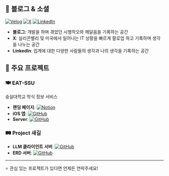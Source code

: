 ## 🔗 블로그 & 소셜
[![Velog](https://img.shields.io/badge/Velog-20C997?style=for-the-badge&logo=velog&logoColor=white)](https://velog.io/@jayn2u/posts)
[![X](https://img.shields.io/badge/X-000000?style=for-the-badge&logo=x&logoColor=white)](https://x.com/dailytonychoi)
[![LinkedIn](https://img.shields.io/badge/LinkedIn-0A66C2?style=for-the-badge&logo=linkedin&logoColor=white)](https://www.linkedin.com/in/jwchoi179/)

- **블로그**: 개발을 하며 겪었던 시행착오와 깨달음을 기록하는 공간
- **X**: 실리콘밸리 및 미국에서 일어나는 IT 상황을 빠르게 팔로업 하고 기록하며 생각을 나누는 공간
- **LinkedIn**: 업계에 대한 다양한 사람들의 생각과 나의 생각을 기록하는 공간

## 🚀 주요 프로젝트

### 🍽️ EAT-SSU
숭실대학교 학식 정보 서비스
- **랜딩 페이지**: [![Notion](https://img.shields.io/badge/Notion-000000?style=flat-square&logo=notion&logoColor=white)](https://eat-ssu.notion.site/eat-ssu-landing)
- **iOS 앱**: [![GitHub](https://img.shields.io/badge/GitHub-181717?style=flat-square&logo=github&logoColor=white)](https://github.com/EAT-SSU/iOS)
- **Server**: [![GitHub](https://img.shields.io/badge/GitHub-181717?style=flat-square&logo=github&logoColor=white)](https://github.com/EAT-SSU/Server)

### 🛤️ Project 새길
- **LLM 클라이언트 서버**: [![GitHub](https://img.shields.io/badge/GitHub-181717?style=flat-square&logo=github&logoColor=white)](https://github.com/saegil-project/Saegil-LLM-Server)
- **ERD 서버**: [![GitHub](https://img.shields.io/badge/GitHub-181717?style=flat-square&logo=github&logoColor=white)](https://github.com/saegil-project/Saegil-Server)

---
⭐️ 관심 있는 프로젝트가 있다면 언제든 연락주세요!